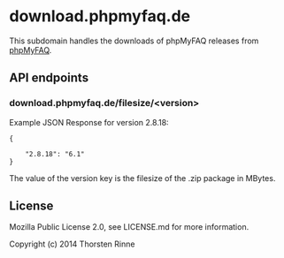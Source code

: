 # download.phpmyfaq.de

This subdomain handles the downloads of phpMyFAQ releases from [phpMyFAQ](http://www.phpmyfaq.de).

## API endpoints

### download.phpmyfaq.de/filesize/&lt;version&gt;

Example JSON Response for version 2.8.18:

    {
    
        "2.8.18": "6.1"
    }
    
The value of the version key is the filesize of the .zip package in MBytes.
    
## License

Mozilla Public License 2.0, see LICENSE.md for more information.

Copyright (c) 2014 Thorsten Rinne